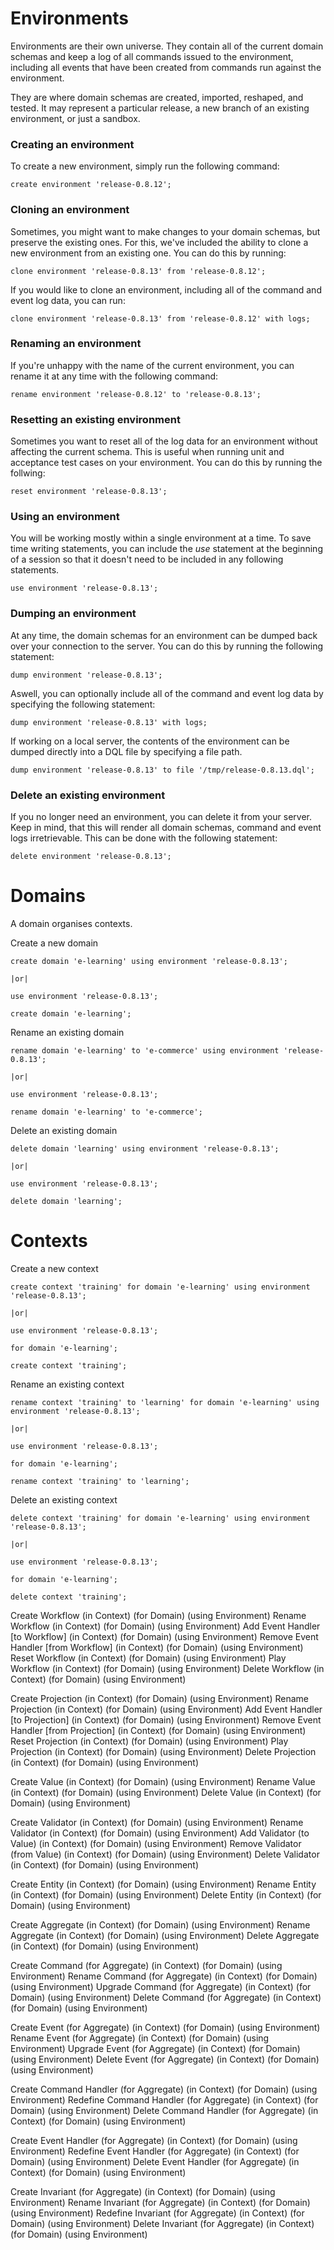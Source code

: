 
# Environments

Environments are their own universe. They contain all of the current domain schemas and keep a log of all commands issued to the environment, including all events that have been created from commands run against the environment.

They are where domain schemas are created, imported, reshaped, and tested. It may represent a particular release, a new branch of an existing environment, or just a sandbox.

### Creating an environment

To create a new environment, simply run the following command:

	create environment 'release-0.8.12';

### Cloning an environment

Sometimes, you might want to make changes to your domain schemas, but preserve the existing ones. For this, we've included the ability to clone a new environment from an existing one. You can do this by running:

	clone environment 'release-0.8.13' from 'release-0.8.12';

If you would like to clone an environment, including all of the command and event log data, you can run:

	clone environment 'release-0.8.13' from 'release-0.8.12' with logs;

### Renaming an environment

If you're unhappy with the name of the current environment, you can rename it at any time with the following command:

	rename environment 'release-0.8.12' to 'release-0.8.13';

### Resetting an existing environment

Sometimes you want to reset all of the log data for an environment without affecting the current schema. This is useful when running unit and acceptance test cases on your environment. You can do this by running the follwing:

	reset environment 'release-0.8.13';

### Using an environment

You will be working mostly within a single environment at a time. To save time writing statements, you can include the _use_ statement at the beginning of a session so that it doesn't need to be included in any following statements.

	use environment 'release-0.8.13';

### Dumping an environment

At any time, the domain schemas for an environment can be dumped back over your connection to the server. You can do this by running the following statement:

	dump environment 'release-0.8.13';

Aswell, you can optionally include all of the command and event log data by specifying the following statement:

	dump environment 'release-0.8.13' with logs;

If working on a local server, the contents of the environment can be dumped directly into a DQL file by specifying a file path.

	dump environment 'release-0.8.13' to file '/tmp/release-0.8.13.dql';

### Delete an existing environment

If you no longer need an environment, you can delete it from your server. Keep in mind, that this will render all domain schemas, command and event logs irretrievable. This can be done with the following statement:

	delete environment 'release-0.8.13';

# Domains

A domain organises contexts.


Create a new domain

	create domain 'e-learning' using environment 'release-0.8.13';

	|or|

	use environment 'release-0.8.13';

	create domain 'e-learning';


Rename an existing domain

	rename domain 'e-learning' to 'e-commerce' using environment 'release-0.8.13';

	|or|

	use environment 'release-0.8.13';

	rename domain 'e-learning' to 'e-commerce';


Delete an existing domain

	delete domain 'learning' using environment 'release-0.8.13';

	|or|

	use environment 'release-0.8.13';

	delete domain 'learning';


Contexts
=

Create a new context

	create context 'training' for domain 'e-learning' using environment 'release-0.8.13';

	|or|

	use environment 'release-0.8.13';

	for domain 'e-learning';

	create context 'training';


Rename an existing context

	rename context 'training' to 'learning' for domain 'e-learning' using environment 'release-0.8.13';

	|or|

	use environment 'release-0.8.13';

	for domain 'e-learning';

	rename context 'training' to 'learning';


Delete an existing context

	delete context 'training' for domain 'e-learning' using environment 'release-0.8.13';

	|or|

	use environment 'release-0.8.13';

	for domain 'e-learning';

	delete context 'training';


Create Workflow (in Context) (for Domain) (using Environment)
Rename Workflow (in Context) (for Domain) (using Environment)
Add Event Handler [to Workflow] (in Context) (for Domain) (using Environment)
Remove Event Handler [from Workflow] (in Context) (for Domain) (using Environment)
Reset Workflow (in Context) (for Domain) (using Environment)
Play Workflow (in Context) (for Domain) (using Environment)
Delete Workflow (in Context) (for Domain) (using Environment)

Create Projection (in Context) (for Domain) (using Environment)
Rename Projection (in Context) (for Domain) (using Environment)
Add Event Handler [to Projection] (in Context) (for Domain) (using Environment)
Remove Event Handler [from Projection] (in Context) (for Domain) (using Environment)
Reset Projection (in Context) (for Domain) (using Environment)
Play Projection (in Context) (for Domain) (using Environment)
Delete Projection (in Context) (for Domain) (using Environment)

Create Value (in Context) (for Domain) (using Environment)
Rename Value (in Context) (for Domain) (using Environment)
Delete Value (in Context) (for Domain) (using Environment)

Create Validator (in Context) (for Domain) (using Environment)
Rename Validator (in Context) (for Domain) (using Environment)
Add Validator (to Value) (in Context) (for Domain) (using Environment)
Remove Validator (from Value) (in Context) (for Domain) (using Environment)
Delete Validator (in Context) (for Domain) (using Environment)

Create Entity (in Context) (for Domain) (using Environment)
Rename Entity (in Context) (for Domain) (using Environment)
Delete Entity (in Context) (for Domain) (using Environment)


Create Aggregate (in Context) (for Domain) (using Environment)
Rename Aggregate (in Context) (for Domain) (using Environment)
Delete Aggregate (in Context) (for Domain) (using Environment)

Create Command (for Aggregate) (in Context) (for Domain) (using Environment)
Rename Command (for Aggregate) (in Context) (for Domain) (using Environment)
Upgrade Command (for Aggregate) (in Context) (for Domain) (using Environment)
Delete Command (for Aggregate) (in Context) (for Domain) (using Environment)

Create Event (for Aggregate) (in Context) (for Domain) (using Environment)
Rename Event (for Aggregate) (in Context) (for Domain) (using Environment)
Upgrade Event (for Aggregate) (in Context) (for Domain) (using Environment)
Delete Event (for Aggregate) (in Context) (for Domain) (using Environment)

Create Command Handler (for Aggregate) (in Context) (for Domain) (using Environment)
Redefine Command Handler (for Aggregate) (in Context) (for Domain) (using Environment)
Delete Command Handler (for Aggregate) (in Context) (for Domain) (using Environment)

Create Event Handler (for Aggregate) (in Context) (for Domain) (using Environment)
Redefine Event Handler (for Aggregate) (in Context) (for Domain) (using Environment)
Delete Event Handler (for Aggregate) (in Context) (for Domain) (using Environment)

Create Invariant (for Aggregate) (in Context) (for Domain) (using Environment)
Rename Invariant (for Aggregate) (in Context) (for Domain) (using Environment)
Redefine Invariant (for Aggregate) (in Context) (for Domain) (using Environment)
Delete Invariant (for Aggregate) (in Context) (for Domain) (using Environment)






